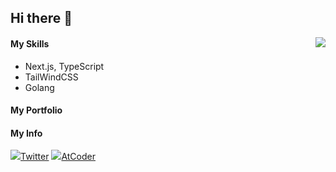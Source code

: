 ## Hi there 👋
<img align="right" src="https://github-readme-stats.vercel.app/api?username=utya1414&show_icons=true&theme=transparent" />

#### My Skills
  - Next.js, TypeScript
  - TailWindCSS
  - Golang

#### My Portfolio

#### My Info
<img src="https://th.bing.com/th/id/OIP.s-qs16KQY7YtbDskIDK3_QAAAA?rs=1&pid=ImgDetMain">[Twitter](https://twitter.com/utya_atc)</img>
<img src="https://img-blog.csdnimg.cn/6b4117b8aa6a4b50ba1695821b873ad1.png?x-oss-process=image/resize,m_fixed,h_224,w_224" >[AtCoder](https://atcoder.jp/users/utya)</img>

